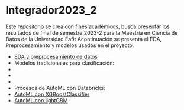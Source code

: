 # Integrador2023_2
Este repositorio se crea con fines académicos, busca presentar los resultados de final de semestre 2023-2 para la Maestría en Ciencia de Datos de la Universidad Eafit
Acontinuación se presenta el EDA, Preprocesamiento y modelos usados en el proyecto.

* [EDA y preprocesamiento de datos](Project/1.%20EDA_Preprocessing.ipynb)
* Modelos tradicionales para clásificación:
* [a. Regresión logística]: (Project/2.%20LogisticRegression_RandomForest_Isoletion%20Forest.ipynb)
* [b. Random Forest]: (Project/2.%20LogisticRegression_RandomForest_Isoletion%20Forest.ipynb)
* [c. Isolation Forest]: (Project/2.%20LogisticRegression_RandomForest_Isoletion%20Forest.ipynb)
* Procesos de AutoML con Databricks:
* [AutoML con XGBoostClassifier](Project/3.1%20AutoML_XGBoostClassifier.ipynb)
* [AutoML con lightGBM](Project/3.2%20AutoML_lightGBM.ipynb)
